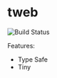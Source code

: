 # tweb

![Build Status](https://github.com/kn0ll/tweb/actions/workflows/master.yaml/badge.svg)

Features:
- Type Safe
- Tiny